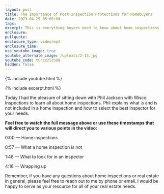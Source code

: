 ```yaml
---
layout: post
title: The Importance of Post-Inspection Protections for Homebuyers
date: 2023-04-25 05:00:00
tags:
excerpt: This is everything buyers need to know about home inspections.
enclosure:
pullquote:
enclosure_type: video/mp4
enclosure_time:
use_youtube_image: true
youtube_alternate_image: /uploads/2-13.jpg
youtube_code: tCrczzl3SQQ
hidden: false
---
```

{% include youtube.html %}

{% include excerpt.html %}

Today I had the pleasure of sitting down with Phil Jackson with Wisco Inspections to learn all about home inspections. Phil explains what is and is not included in a home inspection and how to select the best inspector for your needs.

**Feel free to watch the full message above or use these timestamps that will direct you to various points in the video:**

0:00 — Home inspections

0:57 — What a home inspection is not

1:48 — What to look for in an inspector

4:16 — Wrapping up

Remember, if you have any questions about home inspections or real estate in general, please feel free to reach out to me by phone or email. I would be happy to serve as your resource for all of your real estate needs.